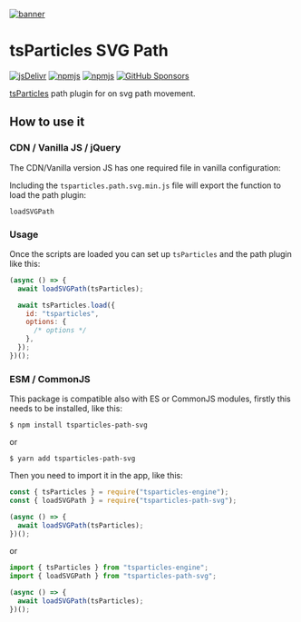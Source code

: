 [![banner](https://particles.js.org/images/banner3.png)](https://particles.js.org)

# tsParticles SVG Path

[![jsDelivr](https://data.jsdelivr.com/v1/package/npm/tsparticles-path-svg/badge)](https://www.jsdelivr.com/package/npm/tsparticles-path-svg)
[![npmjs](https://badge.fury.io/js/tsparticles-path-svg.svg)](https://www.npmjs.com/package/tsparticles-path-svg)
[![npmjs](https://img.shields.io/npm/dt/tsparticles-path-svg)](https://www.npmjs.com/package/tsparticles-path-svg) [![GitHub Sponsors](https://img.shields.io/github/sponsors/matteobruni)](https://github.com/sponsors/matteobruni)

[tsParticles](https://github.com/matteobruni/tsparticles) path plugin for on svg path movement.

## How to use it

### CDN / Vanilla JS / jQuery

The CDN/Vanilla version JS has one required file in vanilla configuration:

Including the `tsparticles.path.svg.min.js` file will export the function to load the path plugin:

```text
loadSVGPath
```

### Usage

Once the scripts are loaded you can set up `tsParticles` and the path plugin like this:

```javascript
(async () => {
  await loadSVGPath(tsParticles);

  await tsParticles.load({
    id: "tsparticles",
    options: {
      /* options */
    },
  });
})();
```

### ESM / CommonJS

This package is compatible also with ES or CommonJS modules, firstly this needs to be installed, like this:

```shell
$ npm install tsparticles-path-svg
```

or

```shell
$ yarn add tsparticles-path-svg
```

Then you need to import it in the app, like this:

```javascript
const { tsParticles } = require("tsparticles-engine");
const { loadSVGPath } = require("tsparticles-path-svg");

(async () => {
  await loadSVGPath(tsParticles);
})();
```

or

```javascript
import { tsParticles } from "tsparticles-engine";
import { loadSVGPath } from "tsparticles-path-svg";

(async () => {
  await loadSVGPath(tsParticles);
})();
```
